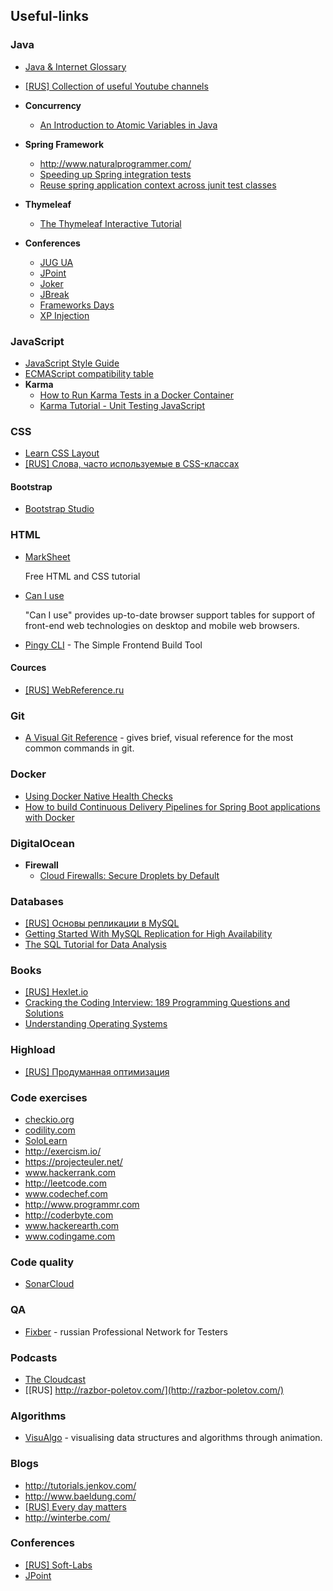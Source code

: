 ## Useful-links
### Java
- [Java & Internet Glossary](http://mindprod.com/jgloss/jgloss.html)
- [[RUS] Collection of useful Youtube channels](http://java.svlugovoy.com/)
- **Concurrency**
  - [An Introduction to Atomic Variables in Java](http://www.baeldung.com/java-atomic-variables)
- **Spring Framework**
  - http://www.naturalprogrammer.com/
  - [Speeding up Spring integration tests](http://www.nurkiewicz.com/2010/12/speeding-up-spring-integration-tests.html)
  - [Reuse spring application context across junit test classes](https://stackoverflow.com/questions/8501975/reuse-spring-application-context-across-junit-test-classes)
- **Thymeleaf**
  - [The Thymeleaf Interactive Tutorial](http://itutorial.thymeleaf.org/)

- **Conferences**
  - [JUG UA](http://jug.ua/)
  - [JPoint](https://jpoint.ru/en/)
  - [Joker](https://jokerconf.com/en/)
  - [JBreak](https://2017.jbreak.ru//en/)
  - [Frameworks Days](https://frameworksdays.com/page/about)
  - [XP Injection](http://xpinjection.com/)

### JavaScript
- [JavaScript Style Guide](https://github.com/airbnb/javascript)
- [ECMAScript compatibility table](http://kangax.github.io/compat-table/es6/)
- **Karma**
  - [How to Run Karma Tests in a Docker Container](https://dzone.com/articles/how-to-run-karma-tests-in-a-docker-container)
  - [Karma Tutorial - Unit Testing JavaScript](http://www.bradoncode.com/blog/2015/02/27/karma-tutorial/)

### CSS
- [Learn CSS Layout](http://learnlayout.com/)
- [[RUS] Слова, часто используемые в CSS-классах](https://github.com/yoksel/common-words)

#### Bootstrap
- [Bootstrap Studio](https://bootstrapstudio.io/)

### HTML
- [MarkSheet](http://marksheet.io)
    
    Free HTML and CSS tutorial

- [Can I use](http://caniuse.com)
    
    "Can I use" provides up-to-date browser support tables for support of front-end web technologies on desktop and mobile web browsers.
 
- [Pingy CLI](https://pin.gy/cli/) - The Simple Frontend Build Tool

#### Cources
- [[RUS] WebReference.ru](https://webref.ru/)

### Git
- [A Visual Git Reference](https://marklodato.github.io/visual-git-guide/index-en.html) - gives brief, visual reference for the most common commands in git.

### Docker
- [Using Docker Native Health Checks](https://ryaneschinger.com/blog/using-docker-native-health-checks/)
- [How to build Continuous Delivery Pipelines for Spring Boot applications with Docker](https://prezi.com/-cmu8a-tl3pj/how-to-build-continuous-delivery-pipelines-for-spring-boot-applications-with-docker/)

### DigitalOcean
- **Firewall**
  - [Cloud Firewalls: Secure Droplets by Default](https://blog.digitalocean.com/cloud-firewalls-secure-droplets-by-default/)

### Databases
- [[RUS] Основы репликации в MySQL](https://habrahabr.ru/post/56702/)
- [Getting Started With MySQL Replication for High Availability](https://dzone.com/articles/getting-started-with-mysql-replication-for-high-av?edition=305100&utm_source=Spotlight&utm_medium=email&utm_campaign=database%202017-06-16)
- [The SQL Tutorial for Data Analysis](https://community.modeanalytics.com/sql/tutorial/introduction-to-sql/)

### Books
- [[RUS] Hexlet.io](https://map.hexlet.io/pages/books)
- [Cracking the Coding Interview: 189 Programming Questions and Solutions](https://www.amazon.com/Cracking-Coding-Interview-6th-Edition/dp/0984782850/ref=zg_bs_3839_1)
- [Understanding Operating Systems](https://www.amazon.com/Understanding-Operating-Systems-Ann-McHoes/dp/128509655X/ref=zg_bs_3839_16)

### Highload
- [[RUS] Продуманная оптимизация](http://optimization.guide/)

### Code exercises
- [checkio.org](checkio.org)
- [codility.com](codility.com)
- [SoloLearn](https://www.sololearn.com/)
- http://exercism.io/
- https://projecteuler.net/
- www.hackerrank.com
- http://leetcode.com
- www.codechef.com
- http://www.programmr.com
- http://coderbyte.com
- www.hackerearth.com
- www.codingame.com

### Code quality
- [SonarCloud](https://about.sonarcloud.io/)

### QA
- [Fixber](http://fixber.com/) - russian Professional Network for Testers

### Podcasts
- [The Cloudcast](http://www.thecloudcast.net/)
- [[RUS] http://razbor-poletov.com/](http://razbor-poletov.com/)

### Algorithms
- [VisuAlgo](https://visualgo.net/en) - visualising data structures and algorithms through animation.

### Blogs
- http://tutorials.jenkov.com/
- http://www.baeldung.com/
- [[RUS] Every day matters](http://larrr.com/)
- http://winterbe.com/

### Conferences
- [[RUS] Soft-Labs](http://www.soft-labs.net/ru/)
- [JPoint](https://jpoint.ru/en/)
